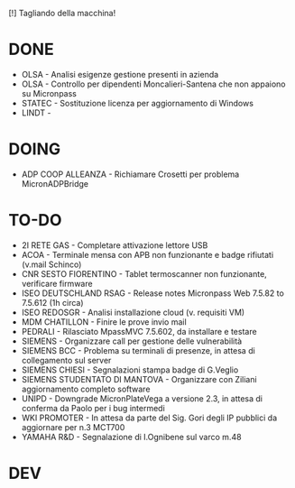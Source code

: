 [!] Tagliando della macchina!


# DONE
- OLSA - Analisi esigenze gestione presenti in azienda
- OLSA - Controllo per dipendenti Moncalieri-Santena che non appaiono su Micronpass
- STATEC - Sostituzione licenza per aggiornamento di Windows
- LINDT - 

# DOING
- ADP COOP ALLEANZA - Richiamare Crosetti per problema MicronADPBridge


# TO-DO
- 2I RETE GAS - Completare attivazione lettore USB
- ACOA - Terminale mensa con APB non funzionante e badge rifiutati (v.mail Schinco)
- CNR SESTO FIORENTINO - Tablet termoscanner non funzionante, verificare firmware
- ISEO DEUTSCHLAND RSAG - Release notes Micronpass Web 7.5.82 to 7.5.612 (1h circa)
- ISEO REDOSGR - Analisi installazione cloud (v. requisiti VM)
- MDM CHATILLON - Finire le prove invio mail <!-- gestisce Enrico per nuova installazione -->
- PEDRALI - Rilasciato MpassMVC 7.5.602, da installare e testare
- SIEMENS - Organizzare call per gestione delle vulnerabilità
- SIEMENS BCC - Problema su terminali di presenze, in attesa di collegamento sul server
- SIEMENS CHIESI - Segnalazioni stampa badge di G.Veglio
- SIEMENS STUDENTATO DI MANTOVA - Organizzare con Ziliani aggiornamento completo software
- UNIPD - Downgrade MicronPlateVega a versione 2.3, in attesa di conferma da Paolo per i bug intermedi
- WKI PROMOTER - In attesa da parte del Sig. Gori degli IP pubblici da aggiornare per n.3 MCT700 <!-- in attesa -->
- YAMAHA R&D - Segnalazione di I.Ognibene sul varco m.48 <!-- dal 7 gennaio -->


# DEV
